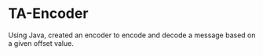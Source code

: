 # TA-Encoder
Using Java, created an encoder to encode and decode a message based on a given offset value. 
